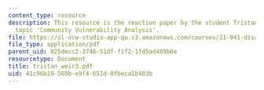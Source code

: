 ```yaml
---
content_type: resource
description: This resource is the reaction paper by the student Tristan Weir on the
  topic 'Community Vulnerability Analysis'.
file: https://ol-ocw-studio-app-qa.s3.amazonaws.com/courses/11-941-disaster-vulnerability-and-resilience-spring-2005/41c96b19569be9f4651d0fbeca1b483b_tristan_weir3.pdf
file_type: application/pdf
parent_uid: 025decc2-3746-51df-f1f2-1fd5ad489b6e
resourcetype: Document
title: tristan_weir3.pdf
uid: 41c96b19-569b-e9f4-651d-0fbeca1b483b
---
```

